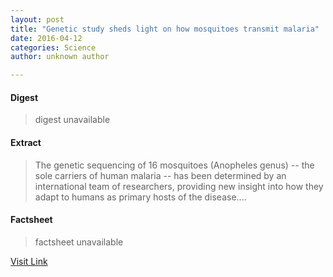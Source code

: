 ```yaml
---
layout: post
title: "Genetic study sheds light on how mosquitoes transmit malaria"
date: 2016-04-12
categories: Science
author: unknown author

---
```



#### Digest
>digest unavailable

#### Extract
>The genetic sequencing of 16 mosquitoes (Anopheles genus) -- the sole carriers of human malaria -- has been determined by an international team of researchers, providing new insight into how they adapt to humans as primary hosts of the disease....

#### Factsheet
>factsheet unavailable

[Visit Link](http://feeds.sciencedaily.com/~r/sciencedaily/~3/hrvpEwFcNXM/141223132540.htm)


